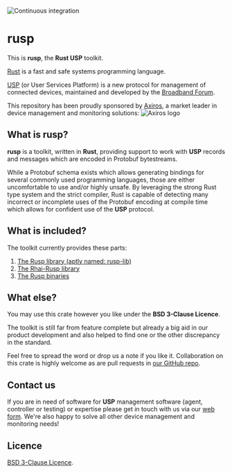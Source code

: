 ![Continuous integration](https://github.com/axiros/rusp/workflows/Continuous%20integration/badge.svg)

# rusp

This is **rusp**, the **Rust USP** toolkit.

[Rust][] is a fast and safe systems programming language.

[USP][] (or User Services Platform) is a new protocol for management of connected devices, maintained and developed by the [Broadband Forum][BBF].

This repository has been proudly sponsored by [Axiros][], a market leader in device management and monitoring solutions:
![Axiros logo](https://raw.github.com/axiros/rusp/master/Axiros_logo.svg)

## What is rusp?

**rusp** is a toolkit, written in **Rust**, providing support to work with **USP** records and messages which are encoded in Protobuf bytestreams.

While a Protobuf schema exists which allows generating bindings for several commonly used programming languages, those are either uncomfortable to use and/or highly unsafe. By leveraging the strong Rust type system and the strict compiler, Rust is capable of detecting many incorrect or incomplete uses of the Protobuf encoding at compile time which allows for confident use of the **USP** protocol.

## What is included?

The toolkit currently provides these parts: 

1. [The Rusp library (aptly named: rusp-lib)](https://github.com/axiros/rusp/tree/master/rusp-lib)
2. [The Rhai-Rusp library](https://github.com/axiros/rusp/tree/master/rhai-rusp)
3. [The Rusp binaries](https://github.com/axiros/rusp/tree/master/rusp-bin)

## What else?

You may use this crate however you like under the **BSD 3-Clause Licence**.

The toolkit is still far from feature complete but already a big aid in our product development and also helped to find one or the other discrepancy in the standard.

Feel free to spread the word or drop us a note if you like it. Collaboration on this crate is highly welcome as are pull requests in [our GitHub repo](https://github.com/axiros/rusp/).

## Contact us

If you are in need of software for **USP** management software (agent, controller or testing) or expertise please get in touch with us via our [web form](https://www.axiros.com). We're also happy to solve all other device management and monitoring needs!

[Rust]: https://www.rust-lang.org/
[USP]: https://usp.technology/
[BBF]: https://www.broadband-forum.org/
[Axiros]: https://www.axiros.com/

Licence
-------

[BSD 3-Clause Licence](LICENSE).
